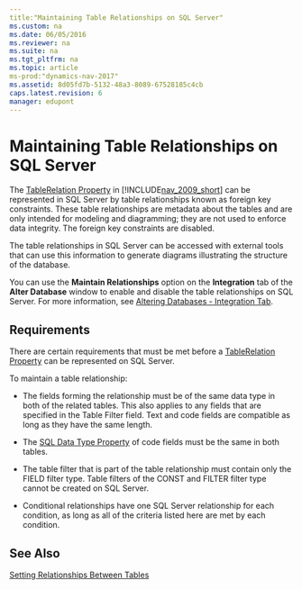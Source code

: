 ```yaml
---
title:"Maintaining Table Relationships on SQL Server"
ms.custom: na
ms.date: 06/05/2016
ms.reviewer: na
ms.suite: na
ms.tgt_pltfrm: na
ms.topic: article
ms-prod:"dynamics-nav-2017"
ms.assetid: 8d05fd7b-5132-48a3-8089-67528185c4cb
caps.latest.revision: 6
manager: edupont
---
```

# Maintaining Table Relationships on SQL Server
The [TableRelation Property](TableRelation-Property.md) in [!INCLUDE[nav_2009_short](includes/nav_2009_short_md.md)] can be represented in SQL Server by table relationships known as foreign key constraints. These table relationships are metadata about the tables and are only intended for modeling and diagramming; they are not used to enforce data integrity. The foreign key constraints are disabled.  
  
 The table relationships in SQL Server can be accessed with external tools that can use this information to generate diagrams illustrating the structure of the database.  
  
 You can use the **Maintain Relationships** option on the **Integration** tab of the **Alter Database** window to enable and disable the table relationships on SQL Server. For more information, see [Altering Databases \- Integration Tab](Altering-Databases---Integration-Tab.md).  
  
## Requirements  
 There are certain requirements that must be met before a [TableRelation Property](TableRelation-Property.md) can be represented on SQL Server.  
  
 To maintain a table relationship:  
  
-   The fields forming the relationship must be of the same data type in both of the related tables. This also applies to any fields that are specified in the Table Filter field. Text and code fields are compatible as long as they have the same length.  
  
-   The [SQL Data Type Property](SQL-Data-Type-Property.md) of code fields must be the same in both tables.  
  
-   The table filter that is part of the table relationship must contain only the FIELD filter type. Table filters of the CONST and FILTER filter type cannot be created on SQL Server.  
  
-   Conditional relationships have one SQL Server relationship for each condition, as long as all of the criteria listed here are met by each condition.  
  
## See Also  
 [Setting Relationships Between Tables](Setting-Relationships-Between-Tables.md)